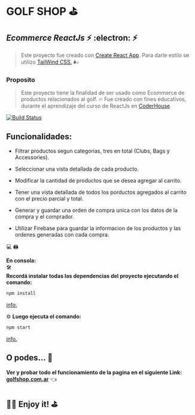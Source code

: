 # GOLF SHOP  :golf:

## _Ecommerce ReactJs_   :zap:   :electron:    :zap:

> Este proyecto fue creado con [Create React App](https://github.com/facebook/create-react-app). 
>   Para darle estilo se utilizo [TailWind CSS.](https://tailwindcss.com/) 🌬️
### Proposito
 > Este proyecto tiene la finalidad de ser usado como Ecommerce de productos relacionados al golf. 	:fire:
 > Fue creado con fines educativos, durante el aprendizaje del curso de ReactJs en [CoderHouse](https://www.coderhouse.com/)
 



[![Build Status](https://travis-ci.org/joemccann/dillinger.svg?branch=master)](https://)
##  Funcionalidades:

- Filtrar productos segun categorias, tres en total (Clubs, Bags y Accessories). 	

- Seleccionar una vista detallada de cada producto.

- Modificar la cantidad de productos que se desea agregar al carrito.

- Tener una vista detallada de todos los porductos agregados al carrito con el precio parcial y total.

- Generar y guardar una orden de compra unica con los datos de la compra y el comprador.

- Utilizar Firebase para guardar la informacion de los productos y las ordenes generadas con cada compra. 

:computer: 	:printer:  
	
**En consola:**  
:hammer_and_wrench:   
**Recordá instalar todas las dependencias del proyecto ejecutando el comando:** 

```sh
npm install
```
  [info.](https://docs.npmjs.com/cli/v7/commands/npm-install)

:gear:
**Luego ejecuta el comando:**
```sh
npm start 
```
[info.](https://docs.npmjs.com/cli/v7/commands/npm-start)
## O podes... :eyes:
**Ver y probar todo el funcionamiento de la pagina en el siguiente Link:
[golfshop.com.ar](https://ecstatic-kare-dd8a57.netlify.app/)** :point_left:


## 🏌️‍♂️  Enjoy it! ⛳
